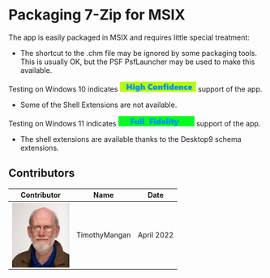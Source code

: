 # Packaging 7-Zip for MSIX

The app is easily packaged in MSIX and requires little special treatment:

* The shortcut to the .chm file may be ignored by some packaging tools. This is usually OK, but the PSF PsfLauncher may be used to make this available. 

Testing on Windows 10 indicates [<img src="/media/CatHighConfidence.png" alt="High Confidence" />](/media/CatHighConfidence.png) support of the app.
* Some of the Shell Extensions are not available. 

Testing on Windows 11 indicates [<img src="/media/CatFullFidelity.png" alt="Full Fidelity" />](/media/CatFullFidelity.png) support of the app.
* The shell extensions are available thanks to the Desktop9 schema extensions.


## Contributors

| Contributor | Name | Date |
|----|----|----|
| [<img src="/media/Contributors/TimMangan.jpg" align="left" Height="128" />](/media/Contributors/TimMangan.jpg) | TimothyMangan | April 2022 |

